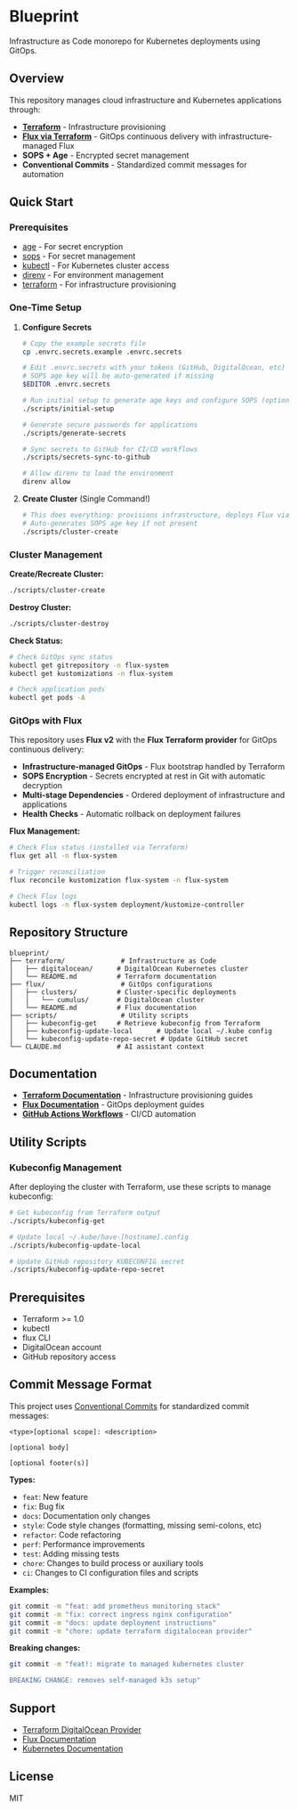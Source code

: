 # Blueprint

Infrastructure as Code monorepo for Kubernetes deployments using GitOps.

## Overview

This repository manages cloud infrastructure and Kubernetes applications through:
- **[Terraform](./terraform/)** - Infrastructure provisioning  
- **[Flux via Terraform](./flux/)** - GitOps continuous delivery with infrastructure-managed Flux
- **SOPS + Age** - Encrypted secret management
- **Conventional Commits** - Standardized commit messages for automation

## Quick Start

### Prerequisites
- [age](https://github.com/FiloSottile/age) - For secret encryption
- [sops](https://github.com/getsops/sops) - For secret management  
- [kubectl](https://kubernetes.io/docs/tasks/tools/) - For Kubernetes cluster access
- [direnv](https://direnv.net/) - For environment management
- [terraform](https://developer.hashicorp.com/terraform/downloads) - For infrastructure provisioning

### One-Time Setup

1. **Configure Secrets**
   ```bash
   # Copy the example secrets file
   cp .envrc.secrets.example .envrc.secrets
   
   # Edit .envrc.secrets with your tokens (GitHub, DigitalOcean, etc)
   # SOPS age key will be auto-generated if missing
   $EDITOR .envrc.secrets
   
   # Run initial setup to generate age keys and configure SOPS (optional)
   ./scripts/initial-setup
   
   # Generate secure passwords for applications
   ./scripts/generate-secrets
   
   # Sync secrets to GitHub for CI/CD workflows
   ./scripts/secrets-sync-to-github
   
   # Allow direnv to load the environment
   direnv allow
   ```

2. **Create Cluster** (Single Command!)
   ```bash
   # This does everything: provisions infrastructure, deploys Flux via Terraform, sets up GitOps
   # Auto-generates SOPS age key if not present
   ./scripts/cluster-create
   ```

### Cluster Management

**Create/Recreate Cluster:**
```bash
./scripts/cluster-create
```

**Destroy Cluster:**
```bash
./scripts/cluster-destroy
```

**Check Status:**
```bash
# Check GitOps sync status  
kubectl get gitrepository -n flux-system
kubectl get kustomizations -n flux-system

# Check application pods
kubectl get pods -A
```

### GitOps with Flux

This repository uses **Flux v2** with the **Flux Terraform provider** for GitOps continuous delivery:

- **Infrastructure-managed GitOps** - Flux bootstrap handled by Terraform
- **SOPS Encryption** - Secrets encrypted at rest in Git with automatic decryption
- **Multi-stage Dependencies** - Ordered deployment of infrastructure and applications  
- **Health Checks** - Automatic rollback on deployment failures

**Flux Management:**
```bash
# Check Flux status (installed via Terraform)
flux get all -n flux-system

# Trigger reconciliation
flux reconcile kustomization flux-system -n flux-system

# Check Flux logs
kubectl logs -n flux-system deployment/kustomize-controller
```

## Repository Structure

```
blueprint/
├── terraform/              # Infrastructure as Code
│   ├── digitalocean/      # DigitalOcean Kubernetes cluster
│   └── README.md          # Terraform documentation
├── flux/                   # GitOps configurations
│   ├── clusters/          # Cluster-specific deployments
│   │   └── cumulus/       # DigitalOcean cluster
│   └── README.md          # Flux documentation
├── scripts/                # Utility scripts
│   ├── kubeconfig-get     # Retrieve kubeconfig from Terraform
│   ├── kubeconfig-update-local      # Update local ~/.kube config
│   └── kubeconfig-update-repo-secret # Update GitHub secret
└── CLAUDE.md              # AI assistant context
```

## Documentation

- **[Terraform Documentation](./terraform/)** - Infrastructure provisioning guides
- **[Flux Documentation](./flux/)** - GitOps deployment guides
- **[GitHub Actions Workflows](./.github/workflows/)** - CI/CD automation

## Utility Scripts

### Kubeconfig Management

After deploying the cluster with Terraform, use these scripts to manage kubeconfig:

```bash
# Get kubeconfig from Terraform output
./scripts/kubeconfig-get

# Update local ~/.kube/have-[hostname].config
./scripts/kubeconfig-update-local

# Update GitHub repository KUBECONFIG secret
./scripts/kubeconfig-update-repo-secret
```

## Prerequisites

- Terraform >= 1.0
- kubectl
- flux CLI
- DigitalOcean account
- GitHub repository access

## Commit Message Format

This project uses [Conventional Commits](https://www.conventionalcommits.org/) for standardized commit messages:

```
<type>[optional scope]: <description>

[optional body]

[optional footer(s)]
```

**Types:**
- `feat`: New feature
- `fix`: Bug fix  
- `docs`: Documentation only changes
- `style`: Code style changes (formatting, missing semi-colons, etc)
- `refactor`: Code refactoring
- `perf`: Performance improvements
- `test`: Adding missing tests
- `chore`: Changes to build process or auxiliary tools
- `ci`: Changes to CI configuration files and scripts

**Examples:**
```bash
git commit -m "feat: add prometheus monitoring stack"
git commit -m "fix: correct ingress nginx configuration"
git commit -m "docs: update deployment instructions"
git commit -m "chore: update terraform digitalocean provider"
```

**Breaking changes:**
```bash
git commit -m "feat!: migrate to managed kubernetes cluster

BREAKING CHANGE: removes self-managed k3s setup"
```

## Support

- [Terraform DigitalOcean Provider](https://registry.terraform.io/providers/digitalocean/digitalocean/latest/docs)
- [Flux Documentation](https://fluxcd.io/flux/)
- [Kubernetes Documentation](https://kubernetes.io/docs/)

## License

MIT